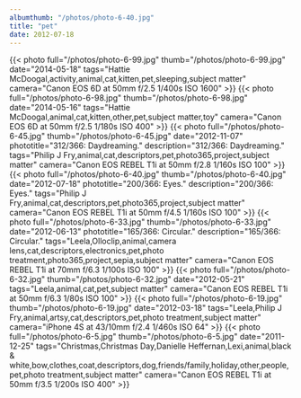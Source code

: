 ```yaml
---
albumthumb: "/photos/photo-6-40.jpg"
title: "pet"
date: 2012-07-18
---
```

{{< photo full="/photos/photo-6-99.jpg" thumb="/photos/photo-6-99.jpg" date="2014-05-18" tags="Hattie McDoogal,activity,animal,cat,kitten,pet,sleeping,subject matter" camera="Canon EOS 6D at 50mm f/2.5 1/400s ISO 1600" >}}
{{< photo full="/photos/photo-6-98.jpg" thumb="/photos/photo-6-98.jpg" date="2014-05-16" tags="Hattie McDoogal,animal,cat,kitten,other,pet,subject matter,toy" camera="Canon EOS 6D at 50mm f/2.5 1/180s ISO 400" >}}
{{< photo full="/photos/photo-6-45.jpg" thumb="/photos/photo-6-45.jpg" date="2012-11-07" phototitle="312/366: Daydreaming." description="312/366: Daydreaming." tags="Philip J Fry,animal,cat,descriptors,pet,photo365,project,subject matter" camera="Canon EOS REBEL T1i at 50mm f/2.8 1/160s ISO 100" >}}
{{< photo full="/photos/photo-6-40.jpg" thumb="/photos/photo-6-40.jpg" date="2012-07-18" phototitle="200/366: Eyes." description="200/366: Eyes." tags="Philip J Fry,animal,cat,descriptors,pet,photo365,project,subject matter" camera="Canon EOS REBEL T1i at 50mm f/4.5 1/160s ISO 100" >}}
{{< photo full="/photos/photo-6-33.jpg" thumb="/photos/photo-6-33.jpg" date="2012-06-13" phototitle="165/366: Circular." description="165/366: Circular." tags="Leela,Olloclip,animal,camera lens,cat,descriptors,electronics,pet,photo treatment,photo365,project,sepia,subject matter" camera="Canon EOS REBEL T1i at 70mm f/6.3 1/100s ISO 100" >}}
{{< photo full="/photos/photo-6-32.jpg" thumb="/photos/photo-6-32.jpg" date="2012-05-21" tags="Leela,animal,cat,pet,subject matter" camera="Canon EOS REBEL T1i at 50mm f/6.3 1/80s ISO 100" >}}
{{< photo full="/photos/photo-6-19.jpg" thumb="/photos/photo-6-19.jpg" date="2012-03-18" tags="Leela,Philip J Fry,animal,artsy,cat,descriptors,pet,photo treatment,subject matter" camera="iPhone 4S at 43/10mm f/2.4 1/460s ISO 64" >}}
{{< photo full="/photos/photo-6-5.jpg" thumb="/photos/photo-6-5.jpg" date="2011-12-25" tags="Christmas,Christmas Day,Danielle Heffernan,Lexi,animal,black & white,bow,clothes,coat,descriptors,dog,friends/family,holiday,other,people,pet,photo treatment,subject matter" camera="Canon EOS REBEL T1i at 50mm f/3.5 1/200s ISO 400" >}}
